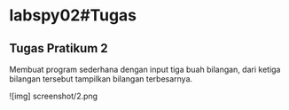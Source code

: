 # labspy02#Tugas

<h2>Tugas Pratikum 2</h2>

Membuat program sederhana dengan input tiga buah bilangan, dari ketiga bilangan
tersebut tampilkan bilangan terbesarnya.

![img] screenshot/2.png




